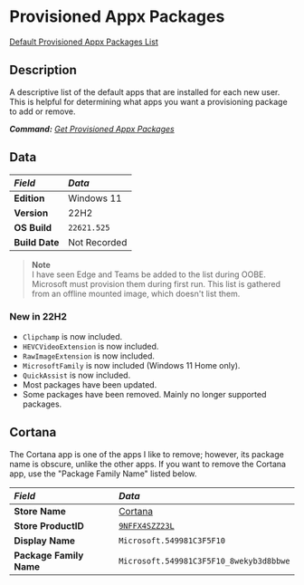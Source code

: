 # Provisioned Appx Packages

[Default Provisioned Appx Packages List](ProvisionedAppxPackages.txt)

## Description

A descriptive list of the default apps that are installed for each new user.
This is helpful for determining what apps you want a provisioning package to add or remove.

***Command:*** *[Get Provisioned Appx Packages](../dism.md#get-appxprovisionedpackage)*

## Data

| *Field*        | *Data*       |
|:---------------|:-------------|
| **Edition**    | Windows 11   |
| **Version**    | 22H2         |
| **OS Build**   | `22621.525`  |
| **Build Date** | Not Recorded |

> **Note**\
> I have seen Edge and Teams be added to the list during OOBE.
> Microsoft must provision them during first run.
> This list is gathered from an offline mounted image, which doesn't list them.

### New in 22H2

* `Clipchamp` is now included.
* `HEVCVideoExtension` is now included.
* `RawImageExtension` is now included.
* `MicrosoftFamily` is now included (Windows 11 Home only).
* `QuickAssist` is now included.
* Most packages have been updated.
* Some packages have been removed. Mainly no longer supported packages.

## Cortana

The Cortana app is one of the apps I like to remove; however, its package name is obscure, unlike the other apps.
If you want to remove the Cortana app, use the "Package Family Name" listed below.

| *Field*                 | *Data*                                                                                                         |
|:------------------------|:---------------------------------------------------------------------------------------------------------------|
| **Store Name**          | [Cortana](https://www.microsoft.com/store/productId/9NFFX4SZZ23L)                                              |
| **Store ProductID**     | [`9NFFX4SZZ23L`](https://bspmts.mp.microsoft.com/v1/public/catalog/retail/products/9NFFX4SZZ23L/applockerdata) |
| **Display Name**        | `Microsoft.549981C3F5F10`                                                                                      |
| **Package Family Name** | `Microsoft.549981C3F5F10_8wekyb3d8bbwe`                                                                        |